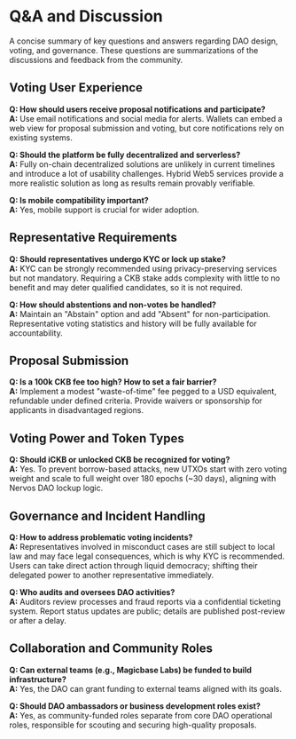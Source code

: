  # Q&A and Discussion

 A concise summary of key questions and answers regarding DAO design, voting, and governance. These questions are summarizations of the discussions and feedback from the community.

 ## Voting User Experience

 **Q: How should users receive proposal notifications and participate?**  
 **A:** Use email notifications and social media for alerts. Wallets can embed a web view for proposal submission and voting, but core notifications rely on existing systems.

 **Q: Should the platform be fully decentralized and serverless?**  
 **A:** Fully on-chain decentralized solutions are unlikely in current timelines and introduce a lot of usability challenges. Hybrid Web5 services provide a more realistic solution as long as results remain provably verifiable.

 **Q: Is mobile compatibility important?**  
 **A:** Yes, mobile support is crucial for wider adoption.

 ## Representative Requirements

 **Q: Should representatives undergo KYC or lock up stake?**  
 **A:** KYC can be strongly recommended using privacy-preserving services but not mandatory. Requiring a CKB stake adds complexity with little to no benefit and may deter qualified candidates, so it is not required.

 **Q: How should abstentions and non-votes be handled?**  
 **A:** Maintain an "Abstain" option and add "Absent" for non-participation. Representative voting statistics and history will be fully available for accountability.

 ## Proposal Submission

 **Q: Is a 100k CKB fee too high? How to set a fair barrier?**  
 **A:** Implement a modest "waste-of-time" fee pegged to a USD equivalent, refundable under defined criteria. Provide waivers or sponsorship for applicants in disadvantaged regions.

 ## Voting Power and Token Types

 **Q: Should iCKB or unlocked CKB be recognized for voting?**  
 **A:** Yes. To prevent borrow-based attacks, new UTXOs start with zero voting weight and scale to full weight over 180 epochs (~30 days), aligning with Nervos DAO lockup logic.

 ## Governance and Incident Handling

 **Q: How to address problematic voting incidents?**  
 **A:** Representatives involved in misconduct cases are still subject to local law and may face legal consequences, which is why KYC is recommended. Users can take direct action through liquid democracy; shifting their delegated power to another representative immediately.

 **Q: Who audits and oversees DAO activities?**  
 **A:** Auditors review processes and fraud reports via a confidential ticketing system. Report status updates are public; details are published post-review or after a delay.

 ## Collaboration and Community Roles

 **Q: Can external teams (e.g., Magicbase Labs) be funded to build infrastructure?**  
 **A:** Yes, the DAO can grant funding to external teams aligned with its goals.

 **Q: Should DAO ambassadors or business development roles exist?**  
 **A:** Yes, as community-funded roles separate from core DAO operational roles, responsible for scouting and securing high-quality proposals.


 